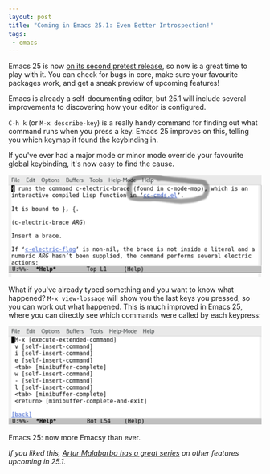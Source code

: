 ```yaml
--- 
layout: post
title: "Coming in Emacs 25.1: Even Better Introspection!"
tags:
 - emacs
---
```


Emacs 25 is now
[on its second pretest release](https://lists.gnu.org/archive/html/emacs-devel/2016-02/msg00787.html),
so now is a great time to play with it. You can check for bugs in
core, make sure your favourite packages work, and get a sneak preview
of upcoming features!

Emacs is already a self-documenting editor, but 25.1 will include
several improvements to discovering how your editor is configured.

`C-h k` (or `M-x describe-key`) is a really handy command for finding
out what command runs when you press a key. Emacs 25 improves on this,
telling you which keymap it found the keybinding in.

If you've ever had a major mode or minor mode override your favourite
global keybinding, it's now easy to find the cause.

<img src="/assets/emacs_describe_key.png">

What if you've already typed something and you want to know what
happened? `M-x view-lossage` will show you the last keys you pressed,
so you can work out what happened. This is much improved in Emacs 25,
where you can directly see which commands were called by each
keypress:

<img src="/assets/emacs_view_lossage.png">

Emacs 25: now more Emacsy than ever.

*If you liked this, [Artur Malabarba has a great series](http://endlessparentheses.com/new-in-emacs-25-1-map-el-library.html) on other
features upcoming in 25.1.*
